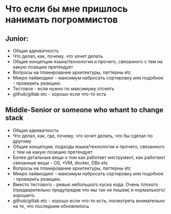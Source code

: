 # Что если бы мне пришлось нанимать погроммистов

## Junior:

* Общая адекватность
* Что делал, как, почему, что хочет делать
* Общие концепции языка/технологии и прочего, связанного с тем на какую позицию претендует
* Вопросы на планирование архитектуры, паттерны etc
* Микро лайвкодинг - максимум набросать сортировку или подобное - проверить реакцию.
* Тестовое - если нужно по максимуму отсеять
* github/gitlab etc - хорошо если что-то есть 

## Middle-Senior or someone who whant to change stack

* Общая адекватность
* Что делал, как, где, почему, что хочет делать, что бы сделал по другому
* Общие концепции, подходы языка/технологии и прочего, связанного с тем на какую позицию претендует
* Более детальные вещи о том как работает инструмент, как работают связанные вещи - OS, *VM, docker, DBs ets
* Вопросы на планирование архитектуры, паттерны etc
* Микро лайвкодинг - максимум набросать сортировку или подобное - проверить реакцию.
* Вместо тестового - ревью небольшого куска кода. Очень плохого (предварительно предупредив что мы так не пишем) и нормального/хорошего.
* github/gitlab etc - хорошо если что-то есть, посмотреть внимательно на то, что последним обновлялось
